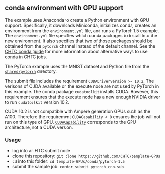 ## conda environment with GPU support

The example uses Anaconda to create a Python environment with GPU support.
Specifically, it downloads Miniconda, initializes conda, creates an environment from the `environment.yml` file, and runs a PyTorch 1.5 example.
The `environment.yml` file specifies which conda packages to install into the new environment.
It also specifies that two of those packages should be obtained from the `pytorch` channel instead of the default channel.
See the [CHTC conda guide](https://chtc.cs.wisc.edu/uw-research-computing/conda-installation) for more information about alternative ways to use conda in CHTC jobs.

The PyTorch example uses the MNIST dataset and Python file from the [`shared/pytorch`](../../shared/pytorch) directory.

The submit file includes the requirement `CUDADriverVersion >= 10.2`.
The verisons of CUDA available on the execute node are not used by PyTorch in this example.
The conda package `cudatoolkit` installs CUDA.
However, this requirement ensures that the execute node has a new enough NVIDIA driver to run `cudatoolkit` version 10.2.

CUDA 10.2 is not compatible with Ampere generation GPUs such as the A100.
Therefore the requirement `CUDACapability < 8` ensures the job will not run on this type of GPU.
[`CUDACapability`](https://en.wikipedia.org/wiki/CUDA#GPUs_supported) corresponds to the GPU architecture, not a CUDA version.

### Usage
- log into an HTC submit node
- clone this repository: `git clone https://github.com/CHTC/template-GPUs`
- `cd` into this folder: `cd template-GPUs/conda/pytorch-1.5`
- submit the sample job: `condor_submit pytorch_cnn.sub`
